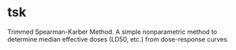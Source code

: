 # tsk
Trimmed Spearman-Karber Method. A simple nonparametric method to determine median effective doses (LD50, etc.) from dose-response curves. 
